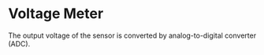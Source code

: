 # Voltage Meter
The output voltage of the sensor is converted by analog-to-digital converter (ADC).
